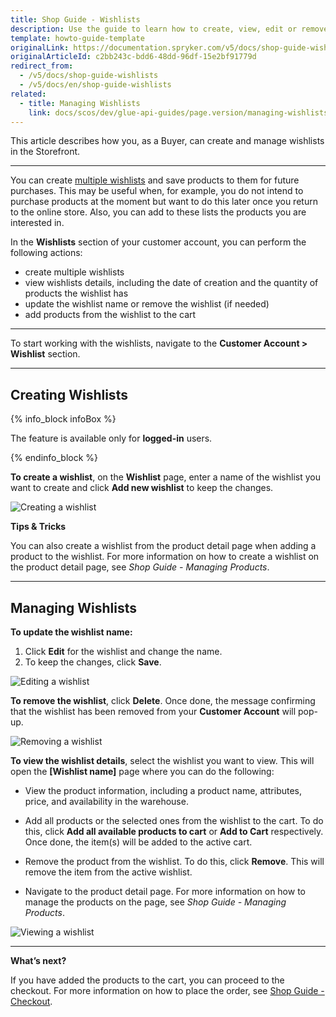 ```yaml
---
title: Shop Guide - Wishlists
description: Use the guide to learn how to create, view, edit or remove wishlists in a Spryker-based shop.
template: howto-guide-template
originalLink: https://documentation.spryker.com/v5/docs/shop-guide-wishlists
originalArticleId: c2bb243c-bdd6-48dd-96df-15e2bf91779d
redirect_from:
  - /v5/docs/shop-guide-wishlists
  - /v5/docs/en/shop-guide-wishlists
related:
  - title: Managing Wishlists
    link: docs/scos/dev/glue-api-guides/page.version/managing-wishlists/managing-wishlists.html
---
```


This article describes how you, as a Buyer, can create and manage wishlists in the Storefront.
***
You can create [multiple wishlists](/docs/scos/user/features/{{page.version}}/wishlist-feature-overview.html) and save products to them for future purchases. This may be useful when, for example, you do not intend to purchase products at the moment but want to do this later once you return to the online store. Also, you can add to these lists the products you are interested in.

In the **Wishlists** section of your customer account, you can perform the following actions:

* create multiple wishlists
* view wishlists details, including the date of creation and the quantity of products the wishlist has
* update the wishlist name or remove the wishlist (if needed)
* add products from the wishlist to the cart

***
To start working with the wishlists, navigate to the **Customer Account > Wishlist** section. 
***
## Creating Wishlists

{% info_block infoBox %}

The feature is available only for **logged-in** users.

{% endinfo_block %}

**To create a wishlist**, on the **Wishlist** page, enter a name of the wishlist you want to create and click **Add new wishlist** to keep the changes.

![Creating a wishlist](https://spryker.s3.eu-central-1.amazonaws.com/docs/User+Guides/Shop+User+Guides/Wishlists/create-wishlist.png) 

**Tips & Tricks**

You can also create a wishlist from the product detail page when adding a product to the wishlist. For more information on how to create a wishlist on the product detail page, see *Shop Guide - Managing Products*. <!-- add a link once published https://spryker.atlassian.net/wiki/spaces/DOCS/pages/1165492794/Under+PO+Review+Shop+Guide+-+Managing+Products#Adding-a-Product-to-Wishlist -->
***
## Managing Wishlists
**To update the wishlist name:**

1. Click **Edit** for the wishlist and change the name.
2. To keep the changes, click **Save**.

![Editing a wishlist](https://spryker.s3.eu-central-1.amazonaws.com/docs/User+Guides/Shop+User+Guides/Wishlists/edit-wishlist-name.png) 

**To remove the wishlist**, click **Delete**. Once done, the message confirming that the wishlist has been removed from your **Customer Account** will pop-up.

![Removing a wishlist](https://spryker.s3.eu-central-1.amazonaws.com/docs/User+Guides/Shop+User+Guides/Wishlists/wishlists-page.png) 

**To view the wishlist details**, select the wishlist you want to view. This will open the **[Wishlist name]** page where you can do the following:

* View the product information, including a product name, attributes, price, and availability in the warehouse.

* Add all products or the selected ones from the wishlist to the cart. To do this, click **Add all available products to cart** or **Add to Cart** respectively. Once done, the item(s) will be added to the active cart.

* Remove the product from the wishlist. To do this, click **Remove**. This will remove the item from the active wishlist.

* Navigate to the product detail page. For more information on how to manage the products on the page, see *Shop Guide - Managing Products*. <!-- add a link once published https://spryker.atlassian.net/wiki/spaces/DOCS/pages/1165492794/Under+PO+Review+Shop+Guide+-+Managing+Products#Adding-a-Product-to-Wishlist -->

![Viewing a wishlist](https://spryker.s3.eu-central-1.amazonaws.com/docs/User+Guides/Shop+User+Guides/Wishlists/view-wishlists.png) 
***
**What’s next?**

If you have added the products to the cart, you can proceed to the checkout. For more information on how to place the order, see [Shop Guide - Checkout](/docs/scos/user/shop-user-guides/{{page.version}}/shop-guide-checkout/shop-guide-checkout.html#shop-guide---checkout).

